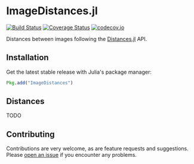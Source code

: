 # ImageDistances.jl

[![Build Status](https://travis-ci.org/JuliaImages/ImageDistances.jl.svg?branch=master)](https://travis-ci.org/JuliaImages/ImageDistances.jl)
[![Coverage Status](https://coveralls.io/repos/JuliaImages/ImageDistances.jl/badge.svg?branch=master&service=github)](https://coveralls.io/github/JuliaImages/ImageDistances.jl?branch=master)
[![codecov.io](http://codecov.io/github/JuliaImages/ImageDistances.jl/coverage.svg?branch=master)](http://codecov.io/github/JuliaImages/ImageDistances.jl?branch=master)

Distances between images following the [Distances.jl](https://github.com/JuliaStats/Distances.jl) API.

## Installation

Get the latest stable release with Julia's package manager:

```julia
Pkg.add("ImageDistances")
```

## Distances

TODO

## Contributing

Contributions are very welcome, as are feature requests and suggestions. Please
[open an issue](https://github.com/juliohm/ImageDistances.jl/issues) if you encounter
any problems.
